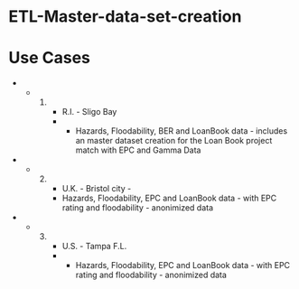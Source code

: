 # ETL-Master-data-set-creation


 # Use Cases

   - - 1. -  R.I. - Sligo Bay      
          -  - Hazards, Floodability, BER and LoanBook data - includes an master dataset creation for the Loan Book project match with EPC and Gamma Data
   - - 2. -  U.K. - Bristol city  -
          -  Hazards, Floodability, EPC and LoanBook data -  with EPC rating and floodability - anonimized data 
   - - 3. -  U.S. - Tampa F.L.    
          - - Hazards, Floodability, EPC and LoanBook data -  with EPC rating and floodability - anonimized data  

